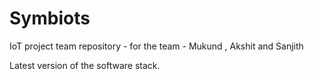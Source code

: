 # Symbiots
IoT project team repository - for the team - Mukund , Akshit and Sanjith

Latest version of the software stack.
